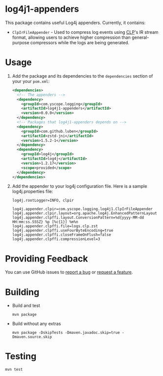 # log4j1-appenders

This package contains useful Log4j appenders. Currently, it contains:

* `ClpIrFileAppender` - Used to compress log events using 
  [CLP](https://github.com/y-scope/clp)'s IR stream format, allowing users to
  achieve higher compression than general-purpose compressors while the logs
  are being generated.

# Usage

1. Add the package and its dependencies to the `dependencies` section of your 
   your `pom.xml`:

   ```xml
   <dependencies>
     <!-- The appenders -->
     <dependency>
       <groupId>com.yscope.logging</groupId>
       <artifactId>log4j1-appenders</artifactId>
       <version>0.0.0</version>
     </dependency>
     <!-- Packages that log4j1-appenders depends on -->
     <dependency>
       <groupId>com.github.luben</groupId>
       <artifactId>zstd-jni</artifactId>
       <version>1.5.2-1</version>
     </dependency>
     <dependency>
       <groupId>log4j</groupId>
       <artifactId>log4j</artifactId>
       <version>1.2.17</version>
       <scope>provided</scope>
     </dependency>
   </dependencies>
   ```

2. Add the appender to your log4j configuration file. Here is a sample 
   log4j.properties file:

   ```properties
   log4j.rootLogger=INFO, clpir
   
   log4j.appender.clpir=com.yscope.logging.log4j1.ClpIrFileAppender
   log4j.appender.clpir.layout=org.apache.log4j.EnhancedPatternLayout
   log4j.appender.clpffi.layout.ConversionPattern=%d{yyyy-MM-dd HH:mm:ss.SSSZ} %p [%c{1}] %m%n
   log4j.appender.clpffi.file=logs.clp.zst
   log4j.appender.clpffi.useFourByteEncoding=true
   log4j.appender.clpffi.closeFrameOnFlush=false
   log4j.appender.clpffi.compressionLevel=3
   ```

# Providing Feedback

You can use GitHub issues to [report a bug](https://github.com/y-scope/log4j1-appenders/issues/new?assignees=&labels=bug&template=bug-report.yml)
or [request a feature](https://github.com/y-scope/log4j1-appenders/issues/new?assignees=&labels=enhancement&template=feature-request.yml).

# Building

* Build and test
  ```shell
  mvn package
  ```
* Build without any extras
  ```shell
  mvn package -DskipTests -Dmaven.javadoc.skip=true -Dmaven.source.skip
  ```

# Testing

```shell
mvn test
```
